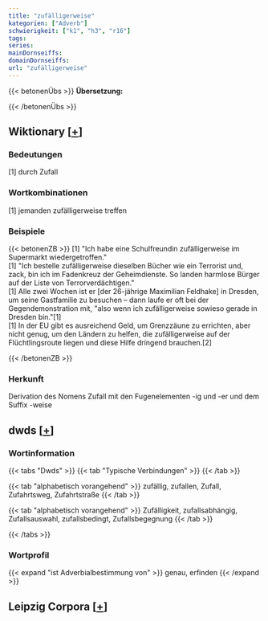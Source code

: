 ```yaml
---
title: "zufälligerweise"
kategorien: ["Adverb"]
schwierigkeit: ["k1", "h3", "r16"]
tags:
series:
mainDornseiffs:
domainDornseiffs:
url: "zufälligerweise"
---
```


{{< betonenÜbs >}}
**Übersetzung:**  
  
{{< /betonenÜbs >}}

## Wiktionary [[+](https://de.wiktionary.org/wiki/zufälligerweise)]

### Bedeutungen
[1] durch Zufall  

### Wortkombinationen
[1] jemanden zufälligerweise treffen  

### Beispiele
{{< betonenZB >}}
[1] "Ich habe eine Schulfreundin zufälligerweise im Supermarkt wiedergetroffen."  
[1] "Ich bestelle zufälligerweise dieselben Bücher wie ein Terrorist und, zack, bin ich im Fadenkreuz der Geheimdienste. So landen harmlose Bürger auf der Liste von Terrorverdächtigen."  
[1] Alle zwei Wochen ist er [der 26-jährige Maximilian Feldhake] in Dresden, um seine Gastfamilie zu besuchen – dann laufe er oft bei der Gegendemonstration mit, "also wenn ich zufälligerweise sowieso gerade in Dresden bin."[1]  
[1] In der EU gibt es ausreichend Geld, um Grenzzäune zu errichten, aber nicht genug, um den Ländern zu helfen, die zufälligerweise auf der Flüchtlingsroute liegen und diese Hilfe dringend brauchen.[2]  

{{< /betonenZB >}}
### Herkunft
Derivation des Nomens Zufall mit den Fugenelementen -ig und -er und dem Suffix -weise  



## dwds [[+](https://www.dwds.de/wb/zufälligerweise)]

### Wortinformation
{{< tabs "Dwds" >}}
{{< tab "Typische Verbindungen" >}}
{{< /tab >}}

{{< tab "alphabetisch vorangehend" >}}
zufällig, zufallen, Zufall, Zufahrtsweg, Zufahrtstraße
{{< /tab >}}

{{< tab "alphabetisch vorangehend" >}}
Zufälligkeit, zufallsabhängig, Zufallsauswahl, zufallsbedingt, Zufallsbegegnung
{{< /tab >}}

{{< /tabs >}}

### Wortprofil
{{< expand "ist Adverbialbestimmung von" >}} genau, erfinden {{< /expand >}}

## Leipzig Corpora [[+](https://corpora.uni-leipzig.de/en/res?word=zufälligerweise&corpusId=deu_newscrawl-public_2018)]

